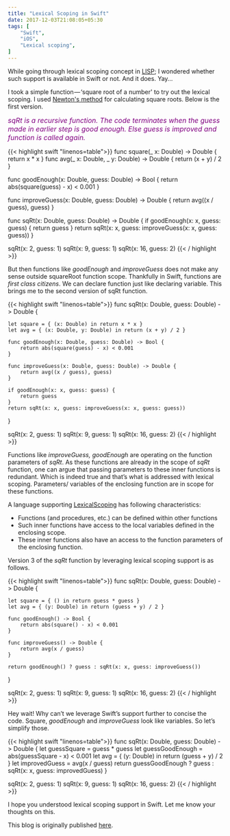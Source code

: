 ```yaml
---
title: "Lexical Scoping in Swift"
date: 2017-12-03T21:08:05+05:30
tags: [
    "Swift",
    "iOS",
    "Lexical scoping",
]
---
```

While going through lexical scoping concept in <a href="https://en.wikipedia.org/wiki/Lisp_%28programming_language%29">LISP</a>; I wondered whether such support is available in Swift or not. And it does. Yay…

I took a simple function — ‘square root of a number' to try out the lexical scoping. I used <a href="https://en.wikipedia.org/wiki/Newton%27s_method">Newton's method</a> for calculating square roots. Below is the first version.

<p><i><font size="3" color="purple">sqRt is a recursive function. The code terminates when the guess made in earlier step is good enough. Else guess is improved and function is called again.</font></i></p>

{{< highlight swift "linenos=table">}}
func square(_ x: Double) -> Double {
    return x * x
}
func avg(_ x: Double, _ y: Double) -> Double {
    return (x + y) / 2
}

func goodEnough(x: Double, guess: Double) -> Bool {
    return abs(square(guess) - x) < 0.001
}

func improveGuess(x: Double, guess: Double) -> Double {
    return avg((x / guess), guess)
}

func sqRt(x: Double, guess: Double) -> Double {
    if goodEnough(x: x, guess: guess) {
        return guess
    }
    return sqRt(x: x, guess: improveGuess(x: x, guess: guess))
}

sqRt(x: 2, guess: 1)
sqRt(x: 9, guess: 1)
sqRt(x: 16, guess: 2)
{{< / highlight >}}

But then functions like <i>goodEnough</i> and <i>improveGuess</i> does not make any sense outside squareRoot function scope. Thankfully in Swift, functions are <i>first class citizens</i>. We can declare function just like declaring variable. This brings me to the second version of sqRt function.

{{< highlight swift "linenos=table">}}
func sqRt(x: Double, guess: Double) -> Double {

    let square = { (x: Double) in return x * x }
    let avg = { (x: Double, y: Double) in return (x + y) / 2 }

    func goodEnough(x: Double, guess: Double) -> Bool {
        return abs(square(guess) - x) < 0.001
    }

    func improveGuess(x: Double, guess: Double) -> Double {
        return avg((x / guess), guess)
    }

    if goodEnough(x: x, guess: guess) {
        return guess
    }
    return sqRt(x: x, guess: improveGuess(x: x, guess: guess))
}

sqRt(x: 2, guess: 1)
sqRt(x: 9, guess: 1)
sqRt(x: 16, guess: 2)
{{< / highlight >}}

Functions like <i>improveGuess, goodEnough</i> are operating on the function parameters of <i>sqRt</i>. As these functions are already in the scope of <i>sqRt</i> function, one can argue that passing parameters to these inner functions is redundant. Which is indeed true and that’s what is addressed with lexical scoping. Parameters/ variables of the enclosing function are in scope for these functions.

A language supporting <a href="http://wiki.c2.com/?LexicalScoping">LexicalScoping</a> has following characteristics:
<ul>
<li>Functions (and procedures, etc.) can be defined within other functions</li>
<li>Such inner functions have access to the local variables defined in the enclosing scope.</li>
<li>These inner functions also have an access to the function parameters of the enclosing function.</li>
</ul>
Version 3 of the <i>sqRt</i> function by leveraging lexical scoping support is as follows.

{{< highlight swift "linenos=table">}}
func sqRt(x: Double, guess: Double) -> Double {

    let square = { () in return guess * guess }
    let avg = { (y: Double) in return (guess + y) / 2 }

    func goodEnough() -> Bool {
        return abs(square() - x) < 0.001
    }

    func improveGuess() -> Double {
        return avg(x / guess)
    }

    return goodEnough() ? guess : sqRt(x: x, guess: improveGuess())
}

sqRt(x: 2, guess: 1)
sqRt(x: 9, guess: 1)
sqRt(x: 16, guess: 2)
{{< / highlight >}}

Hey wait! Why can’t we leverage Swift’s support further to concise the code. Square, <i>goodEnough</i> and <i>improveGuess</i> look like variables. So let’s simplify those.

{{< highlight swift "linenos=table">}}
func sqRt(x: Double, guess: Double) -> Double {
    let guessSquare = guess * guess
    let guessGoodEnough = abs(guessSquare - x) < 0.001
    let avg = { (y: Double) in return (guess + y) / 2 }
    let improvedGuess = avg(x / guess)
    return guessGoodEnough ? guess : sqRt(x: x, guess: improvedGuess)
}

sqRt(x: 2, guess: 1)
sqRt(x: 9, guess: 1)
sqRt(x: 16, guess: 2)
{{< / highlight >}}

I hope you understood lexical scoping support in Swift. Let me know your thoughts on this.

This blog is originally published <a href="https://medium.com/dev-data/lexical-scoping-in-swift-ba95ab949b0c">here</a>.